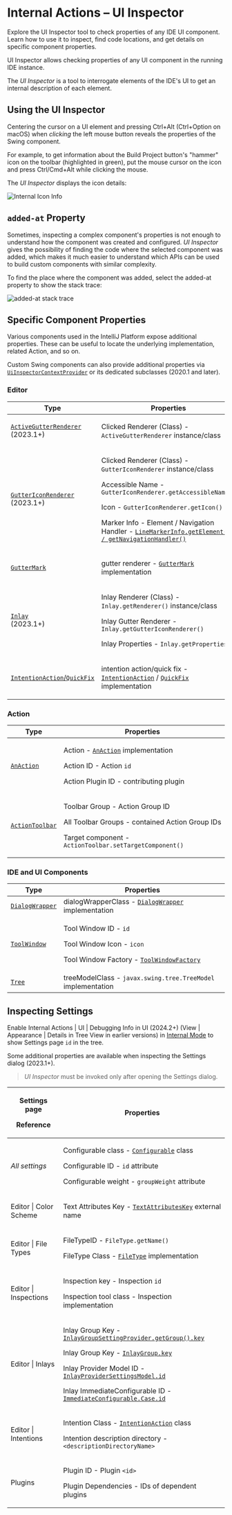 <!-- Copyright 2000-2025 JetBrains s.r.o. and contributors. Use of this source code is governed by the Apache 2.0 license. -->

# Internal Actions – UI Inspector

<web-summary>
Explore the UI Inspector tool to check properties of any IDE UI component. Learn how to use it to inspect, find code locations, and get details on specific component properties.
</web-summary>

<link-summary>UI Inspector allows checking properties of any UI component in the running IDE instance.</link-summary>

The _UI Inspector_ is a tool to interrogate elements of the IDE's UI to get an internal description of each element.

<include from="internal_actions_intro.md" element-id="enable_internal_mode_tip"></include>

## Using the UI Inspector

Centering the cursor on a UI element and pressing <shortcut>Ctrl+Alt</shortcut> (<shortcut>Ctrl+Option</shortcut> on macOS) when _clicking_ the left mouse button reveals the properties of the Swing component.

For example, to get information about the <control>Build Project</control> button's "hammer" icon on the toolbar (highlighted in green), put the mouse cursor on the icon and press <shortcut>Ctrl/Cmd+Alt</shortcut> while clicking the mouse.

The _UI Inspector_ displays the icon details:

![Internal Icon Info](internal_ui_inspector_icon_info.png)

## `added-at` Property

Sometimes, inspecting a complex component's properties is not enough to understand how the component was created and configured.
_UI Inspector_ gives the possibility of finding the code where the selected component was added, which makes it much easier to understand which APIs can be used to build custom components with similar complexity.

To find the place where the component was added, select the <control>added-at</control> property to show the stack trace:

![added-at stack trace](internal_ui_inspector_added_at.png)

## Specific Component Properties

Various components used in the IntelliJ Platform expose additional properties.
These can be useful to locate the underlying implementation, related Action, and so on.

Custom Swing components can also provide additional properties via [`UiInspectorContextProvider`](%gh-ic%/platform/platform-api/src/com/intellij/internal/inspector/UiInspectorContextProvider.java) or its dedicated subclasses (2020.1 and later).

### Editor

| Type                                                                                                                                           | Properties                                                                                                                                                                                                                                                                                                                                                                                                                                                    |
|------------------------------------------------------------------------------------------------------------------------------------------------|---------------------------------------------------------------------------------------------------------------------------------------------------------------------------------------------------------------------------------------------------------------------------------------------------------------------------------------------------------------------------------------------------------------------------------------------------------------|
| <p>[`ActiveGutterRenderer`](%gh-ic%/platform/editor-ui-api/src/com/intellij/openapi/editor/markup/ActiveGutterRenderer.java)<br/>(2023.1+)</p> | <p><control>Clicked Renderer (Class)</control> - `ActiveGutterRenderer` instance/class</p>                                                                                                                                                                                                                                                                                                                                                                    |
| <p>[`GutterIconRenderer`](%gh-ic%/platform/editor-ui-api/src/com/intellij/openapi/editor/markup/GutterIconRenderer.java)<br/>(2023.1+)</p>     | <p><control>Clicked Renderer (Class)</control> - `GutterIconRenderer` instance/class</p><p><control>Accessible Name</control> - `GutterIconRenderer.getAccessibleName()`</p><p><control>Icon</control> - `GutterIconRenderer.getIcon()`</p><p><control>Marker Info - Element / Navigation Handler</control> - [`LineMarkerInfo.getElement() / getNavigationHandler()`](%gh-ic%/platform/lang-api/src/com/intellij/codeInsight/daemon/LineMarkerInfo.java)</p> |
| [`GutterMark`](%gh-ic%/platform/editor-ui-api/src/com/intellij/codeInsight/daemon/GutterMark.java)                                             | <p><control>gutter renderer</control> - [`GutterMark`](%gh-ic%/platform/editor-ui-api/src/com/intellij/codeInsight/daemon/GutterMark.java) implementation</p>                                                                                                                                                                                                                                                                                                 |
| <p>[`Inlay`](inlay_hints.md)<br/>(2023.1+)</p>                                                                                                 | <p><control>Inlay Renderer (Class)</control> - `Inlay.getRenderer()` instance/class</p><p><control>Inlay Gutter Renderer</control> - `Inlay.getGutterIconRenderer()`</p><p><control>Inlay Properties</control> - `Inlay.getProperties()`</p>                                                                                                                                                                                                                  |
| [`IntentionAction`/`QuickFix`](code_inspections_and_intentions.md)                                                                             | <p><control>intention action</control>/<control>quick fix</control> - [`IntentionAction`](%gh-ic%/platform/analysis-api/src/com/intellij/codeInsight/intention/IntentionAction.java) / [`QuickFix`](%gh-ic%/platform/analysis-api/src/com/intellij/codeInspection/QuickFix.java) implementation</p>                                                                                                                                                           |

### Action

| Type                                      | Properties                                                                                                                                                                                                                                                          |
|-------------------------------------------|---------------------------------------------------------------------------------------------------------------------------------------------------------------------------------------------------------------------------------------------------------------------|
| [`AnAction`](basic_action_system.md)      | <p><control>Action</control> - [`AnAction`](%gh-ic%/platform/editor-ui-api/src/com/intellij/openapi/actionSystem/AnAction.java) implementation</p><p><control>Action ID</control> - Action `id`</p><p><control>Action Plugin ID</control> - contributing plugin</p> |
| [`ActionToolbar`](basic_action_system.md) | <p><control>Toolbar Group</control> - Action Group ID</p><p><control>All Toolbar Groups</control> - contained Action Group IDs</p><p><control>Target component</control> - `ActionToolbar.setTargetComponent()`</p>                                                 |

### IDE and UI Components

| Type                                 | Properties                                                                                                                                                                                                                                              |
|--------------------------------------|---------------------------------------------------------------------------------------------------------------------------------------------------------------------------------------------------------------------------------------------------------|
| [`DialogWrapper`](dialog_wrapper.md) | <control>dialogWrapperClass</control> - [`DialogWrapper`](%gh-ic%/platform/platform-api/src/com/intellij/openapi/ui/DialogWrapper.java) implementation                                                                                                  |
| [`ToolWindow`](tool_windows.md)      | <p><control>Tool Window ID</control> - `id`</p><p><control>Tool Window Icon</control> - `icon`</p><p><control>Tool Window Factory</control> - [`ToolWindowFactory`](%gh-ic%/platform/platform-api/src/com/intellij/openapi/wm/ToolWindowFactory.kt)</p> |
| [`Tree`](lists_and_trees.md)         | <control>treeModelClass</control> - `javax.swing.tree.TreeModel` implementation                                                                                                                                                                         |

## Inspecting Settings

Enable <ui-path>Internal Actions | UI | Debugging Info in UI</ui-path> (2024.2+)
(<ui-path>View | Appearance | Details in Tree View</ui-path> in earlier versions)
in [Internal Mode](enabling_internal.md) to show Settings page `id` in the tree.

Some additional properties are available when inspecting the <control>Settings</control> dialog (2023.1+).

> _UI Inspector_ must be invoked only after opening the <control>Settings</control> dialog.

| <p>Settings page</p><p>Reference</p>                                                                                             | Properties                                                                                                                                                                                                                                                                                                                                                                                                                                                                                                                                                                                                                                                                                                               |
|----------------------------------------------------------------------------------------------------------------------------------|--------------------------------------------------------------------------------------------------------------------------------------------------------------------------------------------------------------------------------------------------------------------------------------------------------------------------------------------------------------------------------------------------------------------------------------------------------------------------------------------------------------------------------------------------------------------------------------------------------------------------------------------------------------------------------------------------------------------------|
| <p>_All settings_</p><p>[](settings_guide.md)</p>                                                                                | <p><control>Configurable class</control> - [`Configurable`](%gh-ic%/platform/ide-core/src/com/intellij/openapi/options/Configurable.java) class</p><p><control>Configurable ID</control> - `id` attribute</p><p><control>Configurable weight</control> - `groupWeight` attribute</p>                                                                                                                                                                                                                                                                                                                                                                                                                                     |
| <p><ui-path>Editor &#124; Color Scheme</ui-path></p><p>[](syntax_highlighting_and_error_highlighting.md#text-attributes-key)</p> | <p><control>Text Attributes Key</control> - [`TextAttributesKey`](%gh-ic%/platform/core-api/src/com/intellij/openapi/editor/colors/TextAttributesKey.java) external name</p>                                                                                                                                                                                                                                                                                                                                                                                                                                                                                                                                             |
| <p><ui-path>Editor &#124; File Types</ui-path></p><p>[](registering_file_type.md)</p>                                            | <p><control>FileTypeID</control> - `FileType.getName()`</p><p><control>FileType Class</control> - [`FileType`](%gh-ic%/platform/core-api/src/com/intellij/openapi/fileTypes/FileType.java) implementation</p>                                                                                                                                                                                                                                                                                                                                                                                                                                                                                                            |
| <p><ui-path>Editor &#124; Inspections</ui-path></p><p>[](code_inspections.md)</p>                                                | <p><control>Inspection key</control> - Inspection `id`</p><p><control>Inspection tool class</control> - Inspection implementation</p>                                                                                                                                                                                                                                                                                                                                                                                                                                                                                                                                                                                    |
| <p><ui-path>Editor &#124; Inlays</ui-path></p><p>[](inlay_hints.md)</p>                                                          | <p><control>Inlay Group Key</control> - [`InlayGroupSettingProvider.getGroup().key`](%gh-ic%/platform/lang-api/src/com/intellij/codeInsight/hints/settings/InlayGroupSettingProvider.kt)</p><p><control>Inlay Group Key</control> - [`InlayGroup.key`](%gh-ic%/platform/lang-api/src/com/intellij/codeInsight/hints/InlayHintsProvider.kt)</p><p><control>Inlay Provider Model ID</control> - [`InlayProviderSettingsModel.id`](%gh-ic%/platform/lang-api/src/com/intellij/codeInsight/hints/settings/InlayProviderSettingsModel.kt)</p><p><control>Inlay ImmediateConfigurable ID</control> - [`ImmediateConfigurable.Case.id`](%gh-ic%/platform/lang-api/src/com/intellij/codeInsight/hints/InlayHintsProvider.kt)</p> |
| <p><ui-path>Editor &#124; Intentions</ui-path></p><p>[](code_intentions.md)</p>                                                  | <p><control>Intention Class</control> - [`IntentionAction`](%gh-ic%/platform/analysis-api/src/com/intellij/codeInsight/intention/IntentionAction.java) class</p><p><control>Intention description directory</control> - `<descriptionDirectoryName>`</p>                                                                                                                                                                                                                                                                                                                                                                                                                                                                 |
| <p><ui-path>Plugins</ui-path></p><p>[](plugin_configuration_file.md)</p>                                                         | <p><control>Plugin ID</control> - Plugin `<id>`</p><p><control>Plugin Dependencies</control> - IDs of dependent plugins</p>                                                                                                                                                                                                                                                                                                                                                                                                                                                                                                                                                                                              |
